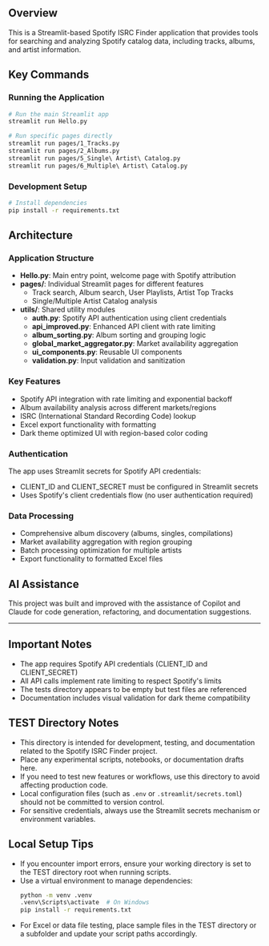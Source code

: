 ## Overview

This is a Streamlit-based Spotify ISRC Finder application that provides tools for searching and analyzing Spotify catalog data, including tracks, albums, and artist information.

## Key Commands

### Running the Application
```bash
# Run the main Streamlit app
streamlit run Hello.py

# Run specific pages directly
streamlit run pages/1_Tracks.py
streamlit run pages/2_Albums.py
streamlit run pages/5_Single\ Artist\ Catalog.py
streamlit run pages/6_Multiple\ Artist\ Catalog.py
```

### Development Setup
```bash
# Install dependencies
pip install -r requirements.txt
```

## Architecture

### Application Structure
- **Hello.py**: Main entry point, welcome page with Spotify attribution
- **pages/**: Individual Streamlit pages for different features
  - Track search, Album search, User Playlists, Artist Top Tracks
  - Single/Multiple Artist Catalog analysis
- **utils/**: Shared utility modules
  - **auth.py**: Spotify API authentication using client credentials
  - **api_improved.py**: Enhanced API client with rate limiting
  - **album_sorting.py**: Album sorting and grouping logic
  - **global_market_aggregator.py**: Market availability aggregation
  - **ui_components.py**: Reusable UI components
  - **validation.py**: Input validation and sanitization

### Key Features
- Spotify API integration with rate limiting and exponential backoff
- Album availability analysis across different markets/regions
- ISRC (International Standard Recording Code) lookup
- Excel export functionality with formatting
- Dark theme optimized UI with region-based color coding

### Authentication
The app uses Streamlit secrets for Spotify API credentials:
- CLIENT_ID and CLIENT_SECRET must be configured in Streamlit secrets
- Uses Spotify's client credentials flow (no user authentication required)

### Data Processing
- Comprehensive album discovery (albums, singles, compilations)
- Market availability aggregation with region grouping
- Batch processing optimization for multiple artists
- Export functionality to formatted Excel files


## AI Assistance

This project was built and improved with the assistance of Copilot and Claude for code generation, refactoring, and documentation suggestions. 

---

## Important Notes

- The app requires Spotify API credentials (CLIENT_ID and CLIENT_SECRET)
- All API calls implement rate limiting to respect Spotify's limits
- The tests directory appears to be empty but test files are referenced
- Documentation includes visual validation for dark theme compatibility

## TEST Directory Notes

- This directory is intended for development, testing, and documentation related to the Spotify ISRC Finder project.
- Place any experimental scripts, notebooks, or documentation drafts here.
- If you need to test new features or workflows, use this directory to avoid affecting production code.
- Local configuration files (such as `.env` or `.streamlit/secrets.toml`) should not be committed to version control.
- For sensitive credentials, always use the Streamlit secrets mechanism or environment variables.

## Local Setup Tips

- If you encounter import errors, ensure your working directory is set to the TEST directory root when running scripts.
- Use a virtual environment to manage dependencies:
  ```bash
  python -m venv .venv
  .venv\Scripts\activate  # On Windows
  pip install -r requirements.txt
  ```
- For Excel or data file testing, place sample files in the TEST directory or a subfolder and update your script paths accordingly.